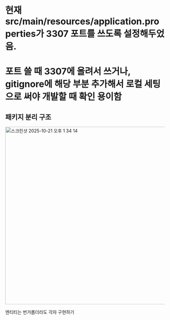# 현재 src/main/resources/application.properties가 3307 포트를 쓰도록 설정해두었음.
# 포트 쓸 때 3307에 올려서 쓰거나, gitignore에 해당 부분 추가해서 로컬 세팅으로 써야 개발할 때 확인 용이함

## 패키지 분리 구조
<img width="527" height="561" alt="스크린샷 2025-10-21 오후 1 34 14" src="https://github.com/user-attachments/assets/3620af68-a8c7-4123-9dbe-6a2ffbc52b6a" />

엔티티는 번거롭더라도 각자 구현하기
